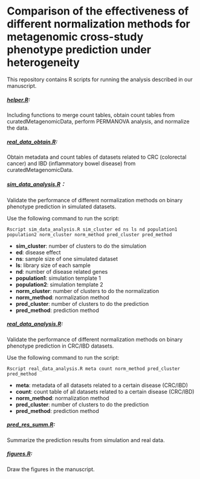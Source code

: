 # Comparison of the effectiveness of different normalization methods for metagenomic cross-study phenotype prediction under heterogeneity

This repository contains R scripts for running the analysis described in our manuscript. 

##### [helper.R](https://github.com/wbb121/Norm-Methods-Comparison/blob/main/helper.R):

Including functions to merge count tables, obtain count tables from curatedMetagenomicData, perform PERMANOVA analysis, and normalize the data.

##### [real_data_obtain.R](https://github.com/wbb121/Norm-Methods-Comparison/blob/main/real_data_obtain.R):

Obtain metadata and count tables of datasets related to CRC (colorectal cancer) and IBD (inflammatory bowel disease) from curatedMetagenomicData.

##### [sim_data_analysis.R](https://github.com/wbb121/Norm-Methods-Comparison/blob/main/sim_data_analysis.R)：

Validate the performance of different normalization methods on binary phenotype prediction in simulated datasets.

Use the following command to run the script:

```shell
Rscript sim_data_analysis.R sim_cluster ed ns ls nd population1 population2 norm_cluster norm_method pred_cluster pred_method
```

+ **sim_cluster**: number of clusters to do the simulation
+ **ed**: disease effect
+ **ns**: sample size of one simulated dataset
+ **ls**: library size of each sample
+ **nd**: number of disease related genes
+ **population1**: simulation template 1
+ **population2**: simulation template 2
+ **norm_cluster**: number of clusters to do the normalization
+ **norm_method**: normalization method
+ **pred_cluster**: number of clusters to do the prediction
+ **pred_method**: prediction method

##### [real_data_analysis.R](https://github.com/wbb121/Norm-Methods-Comparison/blob/main/real_data_analysis.R):

Validate the performance of different normalization methods on binary phenotype prediction in CRC/IBD datasets.

Use the following command to run the script:

```shell
Rscript real_data_analysis.R meta count norm_method pred_cluster pred_method
```

+ **meta**: metadata of all datasets related to a certain disease (CRC/IBD)
+ **count**: count table of all datasets related to a certain disease (CRC/IBD)
+ **norm_method**: normalization method
+ **pred_cluster**: number of clusters to do the prediction
+ **pred_method**: prediction method

##### [pred_res_summ.R](https://github.com/wbb121/Norm-Methods-Comparison/blob/main/pred_res_summ.R):

Summarize the prediction results from simulation and real data.

##### [figures.R](https://github.com/wbb121/Norm-Methods-Comparison/blob/main/figures.R): 

Draw the figures in the manuscript.



